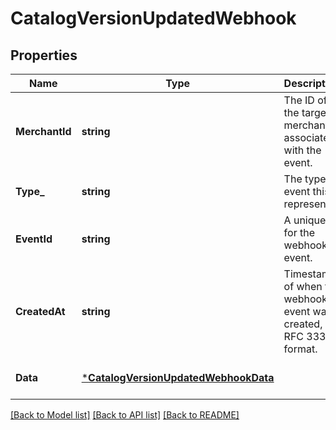 # CatalogVersionUpdatedWebhook

## Properties

 Name           | Type                                                                         | Description                                                          | Notes                        
----------------|------------------------------------------------------------------------------|----------------------------------------------------------------------|------------------------------
 **MerchantId** | **string**                                                                   | The ID of the target merchant associated with the event.             | [optional] [default to null] 
 **Type_**      | **string**                                                                   | The type of event this represents.                                   | [optional] [default to null] 
 **EventId**    | **string**                                                                   | A unique ID for the webhook event.                                   | [optional] [default to null] 
 **CreatedAt**  | **string**                                                                   | Timestamp of when the webhook event was created, in RFC 3339 format. | [optional] [default to null] 
 **Data**       | [***CatalogVersionUpdatedWebhookData**](CatalogVersionUpdatedWebhookData.md) |                                                                      | [optional] [default to null] 

[[Back to Model list]](../README.md#documentation-for-models) [[Back to API list]](../README.md#documentation-for-api-endpoints) [[Back to README]](../README.md)

